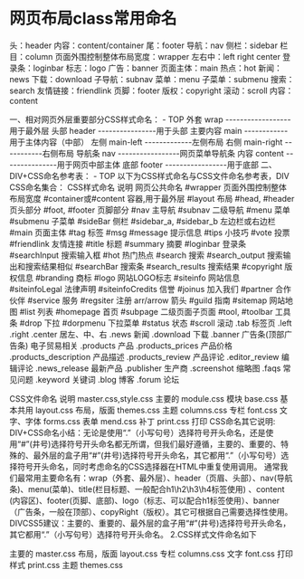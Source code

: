 # 网页布局class常用命名

头：header
内容：content/container
尾：footer
导航：nav
侧栏：sidebar
栏目：column
页面外围控制整体布局宽度：wrapper
左右中：left right center
登录条：loginbar
标志：logo
广告：banner
页面主体：main
热点：hot
新闻：news
下载：download
子导航：subnav
菜单：menu
子菜单：submenu
搜索：search
友情链接：friendlink
页脚：footer
版权：copyright
滚动：scroll
内容：content



一、相对网页外层重要部分CSS样式命名： -  TOP
外套 wrap ------------------用于最外层
头部 header ----------------用于头部
主要内容 main ------------用于主体内容（中部）
左侧 main-left -------------左侧布局
右侧 main-right -----------右侧布局
导航条 nav -----------------网页菜单导航条
内容 content ---------------用于网页中部主体
底部 footer -----------------用于底部
二、DIV+CSS命名参考表：  -  TOP
以下为CSS样式命名与CSS文件命名参考表，DIV CSS命名集合：
CSS样式命名   说明
网页公共命名
\#wrapper   页面外围控制整体布局宽度
\#container或#content   容器,用于最外层
\#layout   布局
\#head, #header   页头部分
\#foot, #footer   页脚部分
\#nav   主导航
\#subnav   二级导航
\#menu   菜单
\#submenu   子菜单
\#sideBar   侧栏
\#sidebar_a, #sidebar_b   左边栏或右边栏
\#main   页面主体
\#tag   标签
\#msg #message   提示信息
\#tips   小技巧
\#vote   投票
\#friendlink   友情连接
\#title   标题
\#summary   摘要
\#loginbar   登录条
\#searchInput   搜索输入框
\#hot   热门热点
\#search   搜索
\#search_output   搜索输出和搜索结果相似
\#searchBar   搜索条
\#search_results   搜索结果
\#copyright   版权信息
\#branding   商标
\#logo   网站LOGO标志
\#siteinfo   网站信息
\#siteinfoLegal   法律声明
\#siteinfoCredits   信誉
\#joinus   加入我们
\#partner   合作伙伴
\#service   服务
\#regsiter   注册
arr/arrow   箭头
\#guild   指南
\#sitemap   网站地图
\#list   列表
\#homepage   首页
\#subpage   二级页面子页面
\#tool, #toolbar   工具条
\#drop   下拉
\#dorpmenu   下拉菜单
\#status   状态
\#scroll   滚动
.tab   标签页
.left .right .center   居左、中、右
.news   新闻
.download   下载
.banner   广告条(顶部广告条)
电子贸易相关
.products   产品
.products_prices   产品价格
.products_description   产品描述
.products_review   产品评论
.editor_review   编辑评论
.news_release   最新产品
.publisher   生产商
.screenshot   缩略图
.faqs   常见问题
.keyword   关键词
.blog   博客
.forum   论坛

CSS文件命名   说明
master.css,style.css   主要的
module.css   模块
base.css   基本共用
layout.css   布局，版面
themes.css   主题
columns.css   专栏
font.css   文字、字体
forms.css   表单
mend.css   补丁
print.css   打印
CSS命名其它说明:
DIV+CSS命名小结：无论是使用“.”（小写句号）选择符号开头命名，还是使用“#”(井号)选择符号开头命名都无所谓，但我们最好遵循，主要的、重要的、特殊的、最外层的盒子用“#”(井号)选择符号开头命名，其它都用“.”（小写句号）选择符号开头命名，同时考虑命名的CSS选择器在HTML中重复使用调用。
通常我们最常用主要命名有：wrap（外套、最外层）、header（页眉、头部）、nav(导航条)、menu(菜单)、title(栏目标题、一般配合h1\h2\h3\h4标签使用)
、content (内容区)、footer(页脚、底部)、logo（标志、可以配合h1标签使用）、banner（广告条，一般在顶部）、copyRight（版权）。其它可根据自己需要选择性使用。
DIVCSS5建议：主要的、重要的、最外层的盒子用“#”(井号)选择符号开头命名，其它都用“.”（小写句号）选择符号开头命名。
2.CSS样式文件命名如下

主要的 master.css
布局，版面 layout.css
专栏 columns.css
文字 font.css
打印样式 print.css
主题 themes.css
